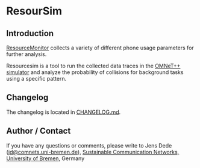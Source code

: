 ResourSim
=========

Introduction
------------

[ResourceMonitor](https://github.com/ComNets-Bremen/ResourceMonitor) collects
a variety of different phone usage parameters for further analysis.

Resourcesim is a tool to run the collected data traces in the
[OMNeT++ simulator](http://omnetpp.org/) and analyze the probability of
collisions for background tasks using a specific pattern.


Changelog
---------

The changelog is located in [CHANGELOG.md](CHANGELOG.md).

Author / Contact
----------------

If you have any questions or comments, please write to
Jens Dede (jd@comnets.uni-bremen.de), [Sustainable Communication Networks,
University of Bremen](https://www.comnets.uni-bremen.de/), Germany
